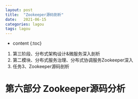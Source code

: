 ```yaml
---
layout: post
title:  "Zookeeper源码剖析"
date:   2021-06-15
categories: lagou
tags: lagou
---
```


* content
{:toc}


1. 第三阶段、分布式架构设计&微服务深入剖析
2. 第二模块、分布式服务治理、分布式协调服务Zookeeper深入
3. 任务3、Zookeeper源码剖析
  





 
 
# 第六部分 Zookeeper源码分析